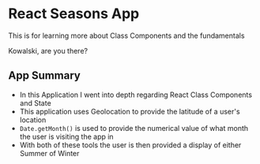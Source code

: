 # React Seasons App

This is for learning more about Class Components and the fundamentals

Kowalski, are you there?

## App Summary
- In this Application I went into depth regarding React Class Components and State
- This application uses Geolocation to provide the latitude of a user's location
- `Date.getMonth()` is used to provide the numerical value of what month the user is visiting the app in
- With both of these tools the user is then provided a display of either Summer of Winter 
